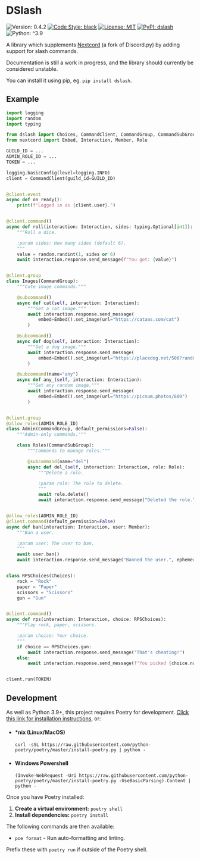# DSlash

![Version: 0.4.2](https://img.shields.io/badge/Version-0.4.2-red?style=flat-square)
[![Code Style: black](https://img.shields.io/badge/Code%20Style-black-black?style=flat-square)](https://github.com/psf/black)
[![License: MIT](https://img.shields.io/badge/License-MIT-orange?style=flat-square)](./LICENSE)
[![PyPI: dslash](https://img.shields.io/badge/PyPI-dslash-green?style=flat-square)](https://pypi.org/project/dslash)
![Python: ^3.9](https://img.shields.io/badge/python-%5E3.9-blue?style=flat-square)

A library which supplements [Nextcord](https://github.com/nextcord/nextcord)
(a fork of Discord.py) by adding support for slash commands.

Documentation is still a work in progress, and the library should currently be
considered unstable.

You can install it using pip, eg. `pip install dslash`.

## Example

```python
import logging
import random
import typing

from dslash import Choices, CommandClient, CommandGroup, CommandSubGroup, allow_roles, subcommand
from nextcord import Embed, Interaction, Member, Role

GUILD_ID = ...
ADMIN_ROLE_ID = ...
TOKEN = ...

logging.basicConfig(level=logging.INFO)
client = CommandClient(guild_id=GUILD_ID)


@client.event
async def on_ready():
    print(f"Logged in as {client.user}.")


@client.command()
async def roll(interaction: Interaction, sides: typing.Optional[int]):
    """Roll a dice.

    :param sides: How many sides (default 6).
    """
    value = random.randint(1, sides or 6)
    await interaction.response.send_message(f"You got: {value}")


@client.group
class Images(CommandGroup):
    """Cute image commands."""

    @subcommand()
    async def cat(self, interaction: Interaction):
        """Get a cat image."""
        await interaction.response.send_message(
            embed=Embed().set_image(url="https://cataas.com/cat")
        )

    @subcommand()
    async def dog(self, interaction: Interaction):
        """Get a dog image."""
        await interaction.response.send_message(
            embed=Embed().set_image(url="https://placedog.net/500?random")
        )

    @subcommand(name="any")
    async def any_(self, interaction: Interaction):
        """Get any random image."""
        await interaction.response.send_message(
            embed=Embed().set_image(url="https://picsum.photos/600")
        )


@client.group
@allow_roles(ADMIN_ROLE_ID)
class Admin(CommandGroup, default_permissions=False):
    """Admin-only commands."""

    class Roles(CommandSubGroup):
        """Commands to manage roles."""

        @subcommand(name="del")
        async def del_(self, interaction: Interaction, role: Role):
            """Delete a role.

            :param role: The role to delete.
            """
            await role.delete()
            await interaction.response.send_message("Deleted the role.", ephemeral=True)


@allow_roles(ADMIN_ROLE_ID)
@client.command(default_permission=False)
async def ban(interaction: Interaction, user: Member):
    """Ban a user.

    :param user: The user to ban.
    """
    await user.ban()
    await interaction.response.send_message("Banned the user.", ephemeral=True)


class RPSChoices(Choices):
    rock = "Rock"
    paper = "Paper"
    scissors = "Scissors"
    gun = "Gun"


@client.command()
async def rps(interaction: Interaction, choice: RPSChoices):
    """Play rock, paper, scissors.

    :param choice: Your choice.
    """
    if choice == RPSChoices.gun:
        await interaction.response.send_message("That's cheating!")
    else:
        await interaction.response.send_message(f"You picked {choice.name}.")


client.run(TOKEN)
```

## Development

As well as Python 3.9+, this project requires Poetry for development.
[Click this link for installation instructions](https://python-poetry.org/docs/master/#installation),
or:

- #### \*nix (Linux/MacOS)

  `curl -sSL https://raw.githubusercontent.com/python-poetry/poetry/master/install-poetry.py | python -`

- #### Windows Powershell

  `(Invoke-WebRequest -Uri https://raw.githubusercontent.com/python-poetry/poetry/master/install-poetry.py -UseBasicParsing).Content | python -`

Once you have Poetry installed:

1. **Create a virtual environment:** `poetry shell`
2. **Install dependencies:** `poetry install`

The following commands are then available:

- `poe format` - Run auto-formatting and linting.

Prefix these with `poetry run` if outside of the Poetry shell.
